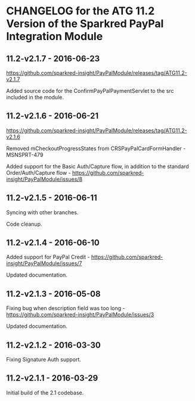 # CHANGELOG for the ATG 11.2 Version of the Sparkred PayPal Integration Module

##	11.2-v2.1.7 - 2016-06-23
https://github.com/sparkred-insight/PayPalModule/releases/tag/ATG11.2-v2.1.7

Added source code for the ConfirmPayPalPaymentServlet to the src included in the module.


##	11.2-v2.1.6 - 2016-06-21
https://github.com/sparkred-insight/PayPalModule/releases/tag/ATG11.2-v2.1.6

Removed mCheckoutProgressStates from CRSPayPalCardFormHandler - MSNSPRT-479

Added support for the Basic Auth/Capture flow, in addition to the standard Order/Auth/Capture flow - https://github.com/sparkred-insight/PayPalModule/issues/8



##	11.2-v2.1.5 - 2016-06-11

Syncing with other branches.

Code cleanup.


##	11.2-v2.1.4 - 2016-06-10

Added support for PayPal Credit - https://github.com/sparkred-insight/PayPalModule/issues/7

Updated documentation.


##	11.2-v2.1.3 - 2016-05-08

Fixing bug when description field was too long - https://github.com/sparkred-insight/PayPalModule/issues/3

Updated documentation.

##	11.2-v2.1.2 - 2016-03-30

Fixing Signature Auth support.



##	11.2-v2.1.1 - 2016-03-29

Initial build of the 2.1 codebase.

